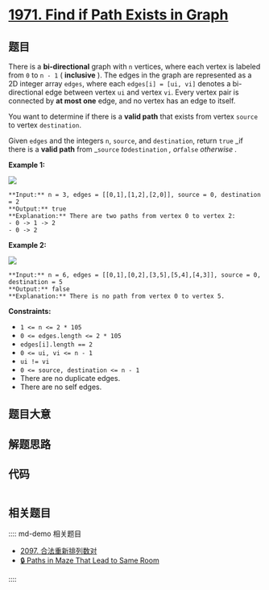 # [1971. Find if Path Exists in Graph](https://leetcode.com/problems/find-if-path-exists-in-graph)

## 题目

There is a **bi-directional** graph with `n` vertices, where each vertex is
labeled from `0` to `n - 1` ( **inclusive** ). The edges in the graph are
represented as a 2D integer array `edges`, where each `edges[i] = [ui, vi]`
denotes a bi-directional edge between vertex `ui` and vertex `vi`. Every
vertex pair is connected by **at most one** edge, and no vertex has an edge to
itself.

You want to determine if there is a **valid path** that exists from vertex
`source` to vertex `destination`.

Given `edges` and the integers `n`, `source`, and `destination`, return `true`
_if there is a **valid path** from _`source` _to_`destination` _, or_`false`
_otherwise_ _._



**Example 1:**

![](https://assets.leetcode.com/uploads/2021/08/14/validpath-ex1.png)

    
    
    **Input:** n = 3, edges = [[0,1],[1,2],[2,0]], source = 0, destination = 2
    **Output:** true
    **Explanation:** There are two paths from vertex 0 to vertex 2:
    - 0 -> 1 -> 2
    - 0 -> 2
    

**Example 2:**

![](https://assets.leetcode.com/uploads/2021/08/14/validpath-ex2.png)

    
    
    **Input:** n = 6, edges = [[0,1],[0,2],[3,5],[5,4],[4,3]], source = 0, destination = 5
    **Output:** false
    **Explanation:** There is no path from vertex 0 to vertex 5.
    



**Constraints:**

  * `1 <= n <= 2 * 105`
  * `0 <= edges.length <= 2 * 105`
  * `edges[i].length == 2`
  * `0 <= ui, vi <= n - 1`
  * `ui != vi`
  * `0 <= source, destination <= n - 1`
  * There are no duplicate edges.
  * There are no self edges.


## 题目大意

## 解题思路

## 代码

```javascript

```

## 相关题目

:::: md-demo 相关题目
- [2097. 合法重新排列数对](https://leetcode.com/problems/valid-arrangement-of-pairs)
- [🔒 Paths in Maze That Lead to Same Room](https://leetcode.com/problems/paths-in-maze-that-lead-to-same-room)

::::
